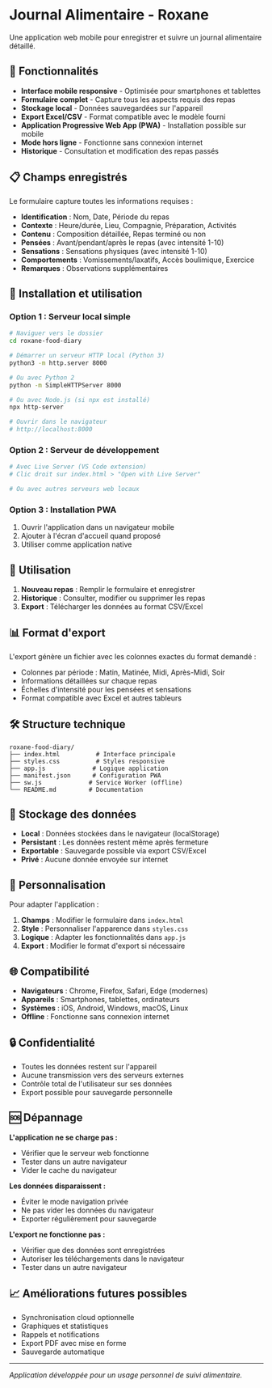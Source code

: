 # Journal Alimentaire - Roxane

Une application web mobile pour enregistrer et suivre un journal alimentaire détaillé.

## 🌟 Fonctionnalités

- **Interface mobile responsive** - Optimisée pour smartphones et tablettes
- **Formulaire complet** - Capture tous les aspects requis des repas
- **Stockage local** - Données sauvegardées sur l'appareil
- **Export Excel/CSV** - Format compatible avec le modèle fourni
- **Application Progressive Web App (PWA)** - Installation possible sur mobile
- **Mode hors ligne** - Fonctionne sans connexion internet
- **Historique** - Consultation et modification des repas passés

## 📋 Champs enregistrés

Le formulaire capture toutes les informations requises :

- **Identification** : Nom, Date, Période du repas
- **Contexte** : Heure/durée, Lieu, Compagnie, Préparation, Activités
- **Contenu** : Composition détaillée, Repas terminé ou non  
- **Pensées** : Avant/pendant/après le repas (avec intensité 1-10)
- **Sensations** : Sensations physiques (avec intensité 1-10)
- **Comportements** : Vomissements/laxatifs, Accès boulimique, Exercice
- **Remarques** : Observations supplémentaires

## 🚀 Installation et utilisation

### Option 1 : Serveur local simple

```bash
# Naviguer vers le dossier
cd roxane-food-diary

# Démarrer un serveur HTTP local (Python 3)
python3 -m http.server 8000

# Ou avec Python 2
python -m SimpleHTTPServer 8000

# Ou avec Node.js (si npx est installé)
npx http-server

# Ouvrir dans le navigateur
# http://localhost:8000
```

### Option 2 : Serveur de développement

```bash
# Avec Live Server (VS Code extension)
# Clic droit sur index.html > "Open with Live Server"

# Ou avec autres serveurs web locaux
```

### Option 3 : Installation PWA

1. Ouvrir l'application dans un navigateur mobile
2. Ajouter à l'écran d'accueil quand proposé
3. Utiliser comme application native

## 📱 Utilisation

1. **Nouveau repas** : Remplir le formulaire et enregistrer
2. **Historique** : Consulter, modifier ou supprimer les repas
3. **Export** : Télécharger les données au format CSV/Excel

## 📊 Format d'export

L'export génère un fichier avec les colonnes exactes du format demandé :

- Colonnes par période : Matin, Matinée, Midi, Après-Midi, Soir
- Informations détaillées sur chaque repas
- Échelles d'intensité pour les pensées et sensations
- Format compatible avec Excel et autres tableurs

## 🛠️ Structure technique

```
roxane-food-diary/
├── index.html          # Interface principale
├── styles.css          # Styles responsive
├── app.js             # Logique application
├── manifest.json      # Configuration PWA
├── sw.js             # Service Worker (offline)
└── README.md         # Documentation
```

## 💾 Stockage des données

- **Local** : Données stockées dans le navigateur (localStorage)
- **Persistant** : Les données restent même après fermeture
- **Exportable** : Sauvegarde possible via export CSV/Excel
- **Privé** : Aucune donnée envoyée sur internet

## 🔧 Personnalisation

Pour adapter l'application :

1. **Champs** : Modifier le formulaire dans `index.html`
2. **Style** : Personnaliser l'apparence dans `styles.css`
3. **Logique** : Adapter les fonctionnalités dans `app.js`
4. **Export** : Modifier le format d'export si nécessaire

## 🌐 Compatibilité

- **Navigateurs** : Chrome, Firefox, Safari, Edge (modernes)
- **Appareils** : Smartphones, tablettes, ordinateurs
- **Systèmes** : iOS, Android, Windows, macOS, Linux
- **Offline** : Fonctionne sans connexion internet

## 🔒 Confidentialité

- Toutes les données restent sur l'appareil
- Aucune transmission vers des serveurs externes
- Contrôle total de l'utilisateur sur ses données
- Export possible pour sauvegarde personnelle

## 🆘 Dépannage

**L'application ne se charge pas :**
- Vérifier que le serveur web fonctionne
- Tester dans un autre navigateur
- Vider le cache du navigateur

**Les données disparaissent :**
- Éviter le mode navigation privée
- Ne pas vider les données du navigateur
- Exporter régulièrement pour sauvegarde

**L'export ne fonctionne pas :**
- Vérifier que des données sont enregistrées
- Autoriser les téléchargements dans le navigateur
- Tester dans un autre navigateur

## 📈 Améliorations futures possibles

- Synchronisation cloud optionnelle
- Graphiques et statistiques
- Rappels et notifications
- Export PDF avec mise en forme
- Sauvegarde automatique

---

*Application développée pour un usage personnel de suivi alimentaire.*
